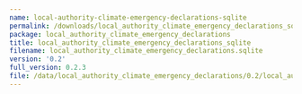 ```yaml
---
name: local-authority-climate-emergency-declarations-sqlite
permalink: /downloads/local_authority_climate_emergency_declarations_sqlite/0_2
package: local_authority_climate_emergency_declarations
title: local_authority_climate_emergency_declarations_sqlite
filename: local_authority_climate_emergency_declarations.sqlite
version: '0.2'
full_version: 0.2.3
file: /data/local_authority_climate_emergency_declarations/0.2/local_authority_climate_emergency_declarations.sqlite
---
```

